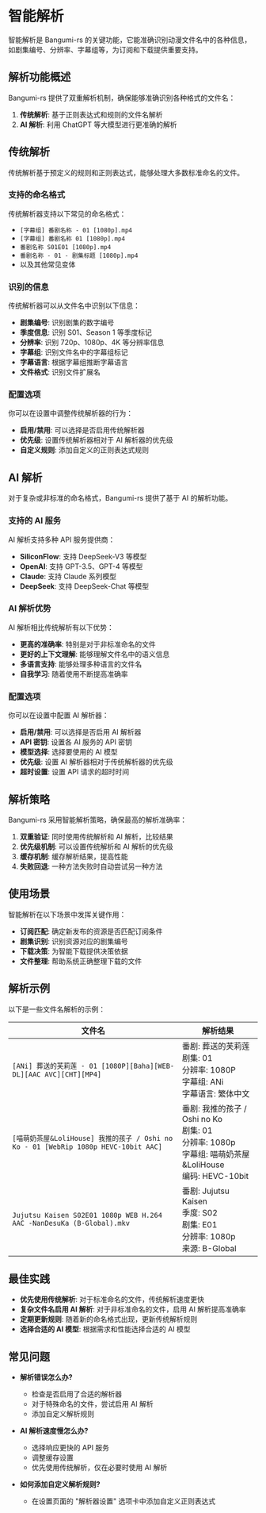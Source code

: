 # 智能解析

智能解析是 Bangumi-rs 的关键功能，它能准确识别动漫文件名中的各种信息，如剧集编号、分辨率、字幕组等，为订阅和下载提供重要支持。

## 解析功能概述

Bangumi-rs 提供了双重解析机制，确保能够准确识别各种格式的文件名：

1. **传统解析**: 基于正则表达式和规则的文件名解析
2. **AI 解析**: 利用 ChatGPT 等大模型进行更准确的解析

## 传统解析

传统解析基于预定义的规则和正则表达式，能够处理大多数标准命名的文件。

### 支持的命名格式

传统解析器支持以下常见的命名格式：

- `[字幕组] 番剧名称 - 01 [1080p].mp4`
- `[字幕组] 番剧名称 01 [1080p].mp4`
- `番剧名称 S01E01 [1080p].mp4`
- `番剧名称 - 01 - 剧集标题 [1080p].mp4`
- 以及其他常见变体

### 识别的信息

传统解析器可以从文件名中识别以下信息：

- **剧集编号**: 识别剧集的数字编号
- **季度信息**: 识别 S01、Season 1 等季度标记
- **分辨率**: 识别 720p、1080p、4K 等分辨率信息
- **字幕组**: 识别文件名中的字幕组标记
- **字幕语言**: 根据字幕组推断字幕语言
- **文件格式**: 识别文件扩展名

### 配置选项

你可以在设置中调整传统解析器的行为：

- **启用/禁用**: 可以选择是否启用传统解析器
- **优先级**: 设置传统解析器相对于 AI 解析器的优先级
- **自定义规则**: 添加自定义的正则表达式规则

## AI 解析

对于复杂或非标准的命名格式，Bangumi-rs 提供了基于 AI 的解析功能。

### 支持的 AI 服务

AI 解析支持多种 API 服务提供商：

- **SiliconFlow**: 支持 DeepSeek-V3 等模型
- **OpenAI**: 支持 GPT-3.5、GPT-4 等模型
- **Claude**: 支持 Claude 系列模型
- **DeepSeek**: 支持 DeepSeek-Chat 等模型

### AI 解析优势

AI 解析相比传统解析有以下优势：

- **更高的准确率**: 特别是对于非标准命名的文件
- **更好的上下文理解**: 能够理解文件名中的语义信息
- **多语言支持**: 能够处理多种语言的文件名
- **自我学习**: 随着使用不断提高准确率

### 配置选项

你可以在设置中配置 AI 解析器：

- **启用/禁用**: 可以选择是否启用 AI 解析器
- **API 密钥**: 设置各 AI 服务的 API 密钥
- **模型选择**: 选择要使用的 AI 模型
- **优先级**: 设置 AI 解析器相对于传统解析器的优先级
- **超时设置**: 设置 API 请求的超时时间

## 解析策略

Bangumi-rs 采用智能解析策略，确保最高的解析准确率：

1. **双重验证**: 同时使用传统解析和 AI 解析，比较结果
2. **优先级机制**: 可以设置传统解析和 AI 解析的优先级
3. **缓存机制**: 缓存解析结果，提高性能
4. **失败回退**: 一种方法失败时自动尝试另一种方法

## 使用场景

智能解析在以下场景中发挥关键作用：

- **订阅匹配**: 确定新发布的资源是否匹配订阅条件
- **剧集识别**: 识别资源对应的剧集编号
- **下载决策**: 为智能下载提供决策依据
- **文件整理**: 帮助系统正确整理下载的文件

## 解析示例

以下是一些文件名解析的示例：

| 文件名                                                                              | 解析结果                                                                                                       |
| ----------------------------------------------------------------------------------- | -------------------------------------------------------------------------------------------------------------- |
| `[ANi] 葬送的芙莉莲 - 01 [1080P][Baha][WEB-DL][AAC AVC][CHT][MP4]`                  | 番剧: 葬送的芙莉莲<br>剧集: 01<br>分辨率: 1080P<br>字幕组: ANi<br>字幕语言: 繁体中文                           |
| `[喵萌奶茶屋&LoliHouse] 我推的孩子 / Oshi no Ko - 01 [WebRip 1080p HEVC-10bit AAC]` | 番剧: 我推的孩子 / Oshi no Ko<br>剧集: 01<br>分辨率: 1080p<br>字幕组: 喵萌奶茶屋&LoliHouse<br>编码: HEVC-10bit |
| `Jujutsu Kaisen S02E01 1080p WEB H.264 AAC -NanDesuKa (B-Global).mkv`               | 番剧: Jujutsu Kaisen<br>季度: S02<br>剧集: E01<br>分辨率: 1080p<br>来源: B-Global                              |

## 最佳实践

- **优先使用传统解析**: 对于标准命名的文件，传统解析速度更快
- **复杂文件名启用 AI 解析**: 对于非标准命名的文件，启用 AI 解析提高准确率
- **定期更新规则**: 随着新的命名格式出现，更新传统解析规则
- **选择合适的 AI 模型**: 根据需求和性能选择合适的 AI 模型

## 常见问题

- **解析错误怎么办?**

  - 检查是否启用了合适的解析器
  - 对于特殊命名的文件，尝试启用 AI 解析
  - 添加自定义解析规则

- **AI 解析速度慢怎么办?**

  - 选择响应更快的 API 服务
  - 调整缓存设置
  - 优先使用传统解析，仅在必要时使用 AI 解析

- **如何添加自定义解析规则?**
  - 在设置页面的 "解析器设置" 选项卡中添加自定义正则表达式
